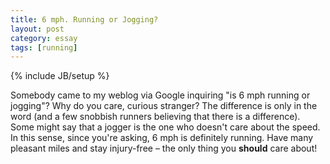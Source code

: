 ```yaml
---
title: 6 mph. Running or Jogging?
layout: post
category: essay
tags: [running]
---
```

{% include JB/setup %}

Somebody came to my weblog via Google inquiring "is 6 mph running or jogging"? Why do you care, curious stranger? The difference is only in the word (and a few snobbish runners believing that there is a difference). Some might say that a jogger is the one who doesn't care about the speed. In this sense, since you're asking, 6 mph is definitely running. Have many pleasant miles and stay injury-free – the only thing you **should** care about!